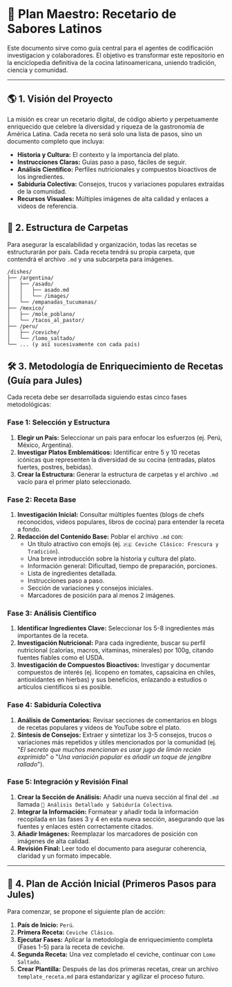# 📖 Plan Maestro: Recetario de Sabores Latinos

Este documento sirve como guía central para el agentes de codificación investigacion y colaboradores. El objetivo es transformar este repositorio en la enciclopedia definitiva de la cocina latinoamericana, uniendo tradición, ciencia y comunidad.

---

## 🌎 1. Visión del Proyecto

La misión es crear un recetario digital, de código abierto y perpetuamente enriquecido que celebre la diversidad y riqueza de la gastronomía de América Latina. Cada receta no será solo una lista de pasos, sino un documento completo que incluya:

- **Historia y Cultura:** El contexto y la importancia del plato.
- **Instrucciones Claras:** Guías paso a paso, fáciles de seguir.
- **Análisis Científico:** Perfiles nutricionales y compuestos bioactivos de los ingredientes.
- **Sabiduría Colectiva:** Consejos, trucos y variaciones populares extraídas de la comunidad.
- **Recursos Visuales:** Múltiples imágenes de alta calidad y enlaces a videos de referencia.

## 📁 2. Estructura de Carpetas

Para asegurar la escalabilidad y organización, todas las recetas se estructurarán por país. Cada receta tendrá su propia carpeta, que contendrá el archivo `.md` y una subcarpeta para imágenes.

```
/dishes/
├── /argentina/
│   ├── /asado/
│   │   ├── asado.md
│   │   └── /images/
│   └── /empanadas_tucumanas/
├── /mexico/
│   ├── /mole_poblano/
│   └── /tacos_al_pastor/
├── /peru/
│   ├── /ceviche/
│   └── /lomo_saltado/
└── ... (y así sucesivamente con cada país)
```

## 🛠️ 3. Metodología de Enriquecimiento de Recetas (Guía para Jules)

Cada receta debe ser desarrollada siguiendo estas cinco fases metodológicas:

### Fase 1: Selección y Estructura

1. **Elegir un País:** Seleccionar un país para enfocar los esfuerzos (ej. Perú, México, Argentina).
2. **Investigar Platos Emblemáticos:** Identificar entre 5 y 10 recetas icónicas que representen la diversidad de su cocina (entradas, platos fuertes, postres, bebidas).
3. **Crear la Estructura:** Generar la estructura de carpetas y el archivo `.md` vacío para el primer plato seleccionado.

### Fase 2: Receta Base

1. **Investigación Inicial:** Consultar múltiples fuentes (blogs de chefs reconocidos, videos populares, libros de cocina) para entender la receta a fondo.
2. **Redacción del Contenido Base:** Poblar el archivo `.md` con:
    - Un título atractivo con emojis (ej. `🇵🇪 Ceviche Clásico: Frescura y Tradición`).
    - Una breve introducción sobre la historia y cultura del plato.
    - Información general: Dificultad, tiempo de preparación, porciones.
    - Lista de ingredientes detallada.
    - Instrucciones paso a paso.
    - Sección de variaciones y consejos iniciales.
    - Marcadores de posición para al menos 2 imágenes.

### Fase 3: Análisis Científico

1. **Identificar Ingredientes Clave:** Seleccionar los 5-8 ingredientes más importantes de la receta.
2. **Investigación Nutricional:** Para cada ingrediente, buscar su perfil nutricional (calorías, macros, vitaminas, minerales) por 100g, citando fuentes fiables como el USDA.
3. **Investigación de Compuestos Bioactivos:** Investigar y documentar compuestos de interés (ej. licopeno en tomates, capsaicina en chiles, antioxidantes en hierbas) y sus beneficios, enlazando a estudios o artículos científicos si es posible.

### Fase 4: Sabiduría Colectiva

1. **Análisis de Comentarios:** Revisar secciones de comentarios en blogs de recetas populares y videos de YouTube sobre el plato.
2. **Síntesis de Consejos:** Extraer y sintetizar los 3-5 consejos, trucos o variaciones más repetidos y útiles mencionados por la comunidad (ej. "_El secreto que muchos mencionan es usar jugo de limón recién exprimido_" o "_Una variación popular es añadir un toque de jengibre rallado_").

### Fase 5: Integración y Revisión Final

1. **Crear la Sección de Análisis:** Añadir una nueva sección al final del `.md` llamada `🔬 Análisis Detallado y Sabiduría Colectiva`.
2. **Integrar la Información:** Formatear y añadir toda la información recopilada en las fases 3 y 4 en esta nueva sección, asegurando que las fuentes y enlaces estén correctamente citados.
3. **Añadir Imágenes:** Reemplazar los marcadores de posición con imágenes de alta calidad.
4. **Revisión Final:** Leer todo el documento para asegurar coherencia, claridad y un formato impecable.

---

## 🚀 4. Plan de Acción Inicial (Primeros Pasos para Jules)

Para comenzar, se propone el siguiente plan de acción:

1. **País de Inicio:** `Perú`.
2. **Primera Receta:** `Ceviche Clásico`.
3. **Ejecutar Fases:** Aplicar la metodología de enriquecimiento completa (Fases 1-5) para la receta de ceviche.
4. **Segunda Receta:** Una vez completado el ceviche, continuar con `Lomo Saltado`.
5. **Crear Plantilla:** Después de las dos primeras recetas, crear un archivo `template_receta.md` para estandarizar y agilizar el proceso futuro.
